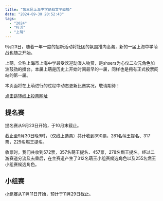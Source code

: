 ```yaml
---
title: "第三届上海中学萌战文字直播"
date: "2024-09-30 20:52:43"
tags: 
  - "2024"
  - "社活"
  - "上萌"
---
```


9月23日，随着一年一度的招新活动将社团的氛围推向高潮，新的一届上海中学萌战也随之开始。

上萌，全称上海市上海中学最受欢迎动漫人物赏，是shsers为心仪二次元角色加油鼓劲的擂台。本届上萌是历史上开始时间最早的一届，同样也是拥有正式投票网站的第一届。

本页面将在上萌进行的过程中动态更新比赛实况，敬请期待！

[点击跳转线上投票网址](https://saimoe.shswafu.club/)

## 提名赛

提名赛从9月23日开始，于10月末截止。

截止至9月30日晚9时，（仅线上选票）共计收到390票，281名萌王提名、317票，225名燃王提名。

收票时，我们共收到572票，357名萌王提名、457票，278名燃王提名。经过二游赛道分流及去重后，在主赛道产生了312名萌王小组赛候选角色以及255名燃王小组赛候选角色。

## 小组赛

[小组赛](https://saimoe.shswafu.club/appvote/3/nomination)从11月11日开始，预计于11月29日截止。
